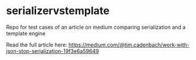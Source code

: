 # serializervstemplate
Repo for test cases of an article on medium comparing serialization and a template engine

Read the full article here:
https://medium.com/@tim.cadenbach/work-with-json-stop-serialization-19f3e6a59649
